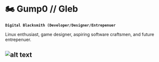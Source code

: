 # 🏍️ Gump0 // Gleb

**`Digital Blacksmith (Developer/Designer/Entrepenuer`**

Linux enthusiast, game designer, aspiring software craftsmen, and future entrepenuer.

![alt text](https://www.webdesignmuseum.org/uploaded/exhibitions/web-banners-in-the-90s/volkswagen-2000.gif)
---

<!---
Gump0/Gump0 is a ✨ special ✨ repository because its `README.md` (this file) appears on your GitHub profile.
You can click the Preview link to take a look at your changes.
--->
